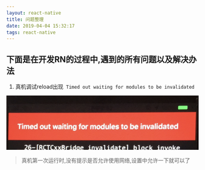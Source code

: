 ```yaml
---
layout: react-native
title: 问题整理
date: 2019-04-04 15:32:17
tags: react-native
---
```


## 下面是在开发RN的过程中,遇到的所有问题以及解决办法

1. 真机调试reload出现` Timed out waiting for modules to be invalidated`

![](https://github.com/YjjTT/ImageFile/raw/master/img/20190404153404.png)

> 真机第一次运行时,没有提示是否允许使用网络,设置中允许一下就可以了

